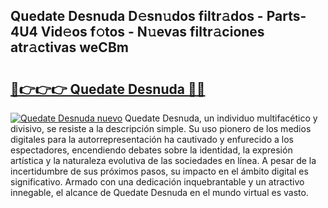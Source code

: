 ## Quedate Desnuda D𝚎sn𝚞dos filtr𝚊dos - Parts-4U4 Vid𝚎os f𝚘tos - N𝚞evas filtr𝚊ciones atr𝚊ctivas weCBm

# <h2><a href="http://mb71u2e.tromn.icu/?c=Quedate+Desnuda">🔗👉👉👉 Quedate Desnuda 🔗🔗</a></h2>

[![Quedate Desnuda nuevo](https://i.imgur.com/pEAQMta.gif)](http://mb71u2e.tromn.icu/?c=Quedate+Desnuda)
Quedate Desnuda, un individuo multifacético y divisivo, se resiste a la descripción simple. Su uso pionero de los medios digitales para la autorrepresentación ha cautivado y enfurecido a los espectadores, encendiendo debates sobre la identidad, la expresión artística y la naturaleza evolutiva de las sociedades en línea. A pesar de la incertidumbre de sus próximos pasos, su impacto en el ámbito digital es significativo. Armado con una dedicación inquebrantable y un atractivo innegable, el alcance de Quedate Desnuda en el mundo virtual es vasto.
